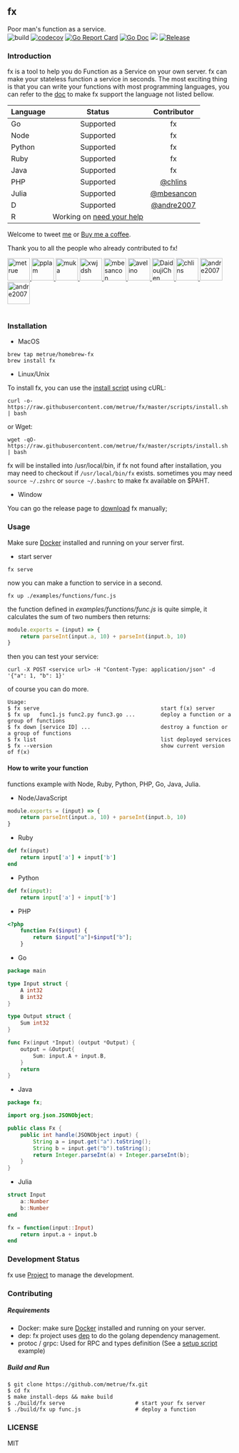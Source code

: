 fx
------

Poor man's function as a service.
<br/>
![build](https://circleci.com/gh/metrue/fx.svg?style=svg&circle-token=bd62abac47802f8504faa4cf8db43e4f117e7cd7)
[![codecov](https://codecov.io/gh/metrue/fx/branch/master/graph/badge.svg)](https://codecov.io/gh/metrue/fx)
[![Go Report Card](https://goreportcard.com/badge/github.com/metrue/fx?style=flat-square)](https://goreportcard.com/report/github.com/metrue/fx)
[![Go Doc](https://img.shields.io/badge/godoc-reference-blue.svg?style=flat-square)](http://godoc.org/github.com/metrue/fx)
![](https://img.shields.io/github/license/metrue/fx.svg)
[![Release](https://img.shields.io/github/release/metrue/fx.svg?style=flat-square)](https://github.com/metrue/fx/releases/latest)

### Introduction

fx is a tool to help you do Function as a Service on your own server. fx can make your stateless function a service in seconds. The most exciting thing is that you can write your functions with most programming languages, you can refer to the [doc](https://github.com/metrue/fx/blob/master/NEW_LANGUAGE_SUPPORT.md) to make fx support the language not listed bellow.

| Language      | Status        | Contributor   |
| ------------- |:-------------:|:-------------:|
| Go            | Supported     | fx            |
| Node          | Supported     | fx            |
| Python        | Supported     | fx            |
| Ruby          | Supported     | fx            |
| Java          | Supported     | fx            |
| PHP           | Supported     | [@chlins](https://github.com/chlins)|
| Julia         | Supported     | [@mbesancon](https://github.com/mbesancon)|
| D             | Supported     | [@andre2007](https://github.com/andre2007)|
| R             | Working on [need your help](https://github.com/metrue/fx/issues/31)   | |

Welcome to tweet [me](https://twitter.com/_metrue) or [Buy me a coffee](https://www.paypal.me/minghe).

Thank you to all the people who already contributed to fx!

<table>
  <tbody>
    <tr>
        <a href="https://github.com/metrue" target="_blank">
            <img alt="metrue" src="https://avatars2.githubusercontent.com/u/1001246?v=4&s=50" width="50">
        </a>
        <a href="https://github.com/pplam" target="_blank">
            <img alt="pplam" src="https://avatars2.githubusercontent.com/u/12783579?v=4&s=50" width="50">
        </a>
        <a href="https://github.com/muka" target="_blank">
            <img alt="muka" src="https://avatars2.githubusercontent.com/u/1021269?v=4&s=50" width="50">
        </a>
        <a href="https://github.com/xwjdsh" target="_blank">
            <img alt="xwjdsh" src="https://avatars2.githubusercontent.com/u/11025519?v=4&s=50" width="50">
        </a>
        <a href="https://github.com/mbesancon" target="_blank">
            <img alt="mbesancon" src="https://avatars2.githubusercontent.com/u/7623090?v=4&s=50" width="50">
        </a>
        <a href="https://github.com/avelino" target="_blank">
            <img alt="avelino" src="https://avatars2.githubusercontent.com/u/31996?v=4&s=50" width="50">
        </a>
        <a href="https://github.com/DaidoujiChen" target="_blank">
            <img alt="DaidoujiChen" src="https://avatars0.githubusercontent.com/u/670441?v=4&s=50" width="50">
        </a>
        <a href="https://github.com/chlins" target="_blank">
            <img alt="chlins" src="https://avatars2.githubusercontent.com/u/31262637?v=4&s=50" width="50">
        </a>
        <a href="https://github.com/andre2007" target="_blank">
            <img alt="andre2007" src="https://avatars1.githubusercontent.com/u/1451047?s=50&v=4" width="50">
        </a>
        <a href="https://github.com/steventhanna" target="_blank">
            <img alt="andre2007" src="https://avatars1.githubusercontent.com/u/2541678?s=50&v=4" width="50">
        </a>
    </tr>
  </tbody>
</table>


### Installation

* MacOS

```
brew tap metrue/homebrew-fx
brew install fx
```

* Linux/Unix

To install fx, you can use the [install script](https://github.com/metrue/fx/blob/master/scripts/install.sh) using cURL:

```
curl -o- https://raw.githubusercontent.com/metrue/fx/master/scripts/install.sh | bash
```

or Wget:

```
wget -qO- https://raw.githubusercontent.com/metrue/fx/master/scripts/install.sh | bash
```

fx will be installed into /usr/local/bin, if fx not found after installation, you may need to checkout if `/usr/local/bin/fx` exists.
sometimes you may need `source ~/.zshrc` or `source ~/.bashrc` to make fx available on $PAHT.

* Window

You can go the release page to [download](https://github.com/metrue/fx/releases) fx manually;

### Usage

Make sure [Docker](https://docs.docker.com/engine/installation/) installed and running on your server first.

* start server

```
fx serve
```

now you can make a function to service in a second.

```
fx up ./examples/functions/func.js
```

the function defined in *examples/functions/func.js* is quite simple, it calculates the sum of two numbers then returns:
```js
module.exports = (input) => {
    return parseInt(input.a, 10) + parseInt(input.b, 10)
}
```

then you can test your service:
```
curl -X POST <service url> -H "Content-Type: application/json" -d '{"a": 1, "b": 1}'
```

of course you can do more.

```
Usage:
$ fx serve                                      start f(x) server
$ fx up   func1.js func2.py func3.go ...        deploy a function or a group of functions
$ fx down [service ID] ...                      destroy a function or a group of functions
$ fx list                                       list deployed services
$ fx --version                                  show current version of f(x)
```

#### How to write your function

functions example with Node, Ruby, Python, PHP, Go, Java, Julia.

* Node/JavaScript
```js
module.exports = (input) => {
    return parseInt(input.a, 10) + parseInt(input.b, 10)
}
```


* Ruby
```ruby
def fx(input)
    return input['a'] + input['b']
end
```

* Python
```py
def fx(input):
    return input['a'] + input['b']
```

* PHP
```php
<?php
    function Fx($input) {
        return $input["a"]+$input["b"];
    }
```

* Go
```go
package main

type Input struct {
	A int32
	B int32
}

type Output struct {
	Sum int32
}

func Fx(input *Input) (output *Output) {
	output = &Output{
		Sum: input.A + input.B,
	}
	return
}
```

* Java
```java
package fx;

import org.json.JSONObject;

public class Fx {
    public int handle(JSONObject input) {
        String a = input.get("a").toString();
        String b = input.get("b").toString();
        return Integer.parseInt(a) + Integer.parseInt(b);
    }
}
```

* Julia
```julia
struct Input
    a::Number
    b::Number
end

fx = function(input::Input)
    return input.a + input.b
end
```

### Development Status

fx use [Project](https://github.com/metrue/fx/projects) to manage the development.

### Contributing

##### Requirements
* Docker: make sure [Docker](https://docs.docker.com/engine/installation/) installed and running on your server.
* dep: fx project uses [dep](https://github.com/golang/dep) to do the golang dependency management.
* protoc / grpc: Used for RPC and types definition (See a [setup script](https://gist.github.com/muka/4cc42c478b2699f0969450a1ec1ce44c) example)

##### Build and Run

```
$ git clone https://github.com/metrue/fx.git
$ cd fx
$ make install-deps && make build
$ ./build/fx serve                      # start your fx server
$ ./build/fx up func.js                 # deploy a function
```

### LICENSE

MIT
